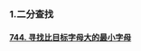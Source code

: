 ### 1.二分查找

#### [744. 寻找比目标字母大的最小字母](https://leetcode-cn.com/problems/find-smallest-letter-greater-than-target/)